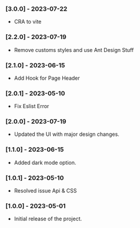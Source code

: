 ### [3.0.0] - 2023-07-22

-   CRA to vite

### [2.2.0] - 2023-07-19

-   Remove customs styles and use Ant Design Stuff

### [2.1.0] - 2023-06-15

-   Add Hook for Page Header

### [2.0.1] - 2023-05-10

-   Fix Eslist Error

### [2.0.0] - 2023-07-19

-   Updated the UI with major design changes.

### [1.1.0] - 2023-06-15

-   Added dark mode option.

### [1.0.1] - 2023-05-10

-   Resolved issue Api & CSS

### [1.0.0] - 2023-05-01

-   Initial release of the project.
